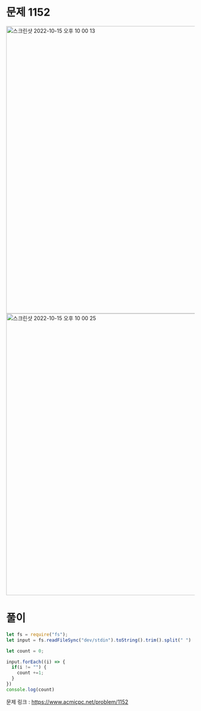 # 문제 1152

<img width="767" alt="스크린샷 2022-10-15 오후 10 00 13" src="https://user-images.githubusercontent.com/103481518/195987816-59a20f11-ddcb-4235-9078-c880c80355d6.png">

<img width="752" alt="스크린샷 2022-10-15 오후 10 00 25" src="https://user-images.githubusercontent.com/103481518/195987811-4a8671d1-6092-4970-bf64-540c07b08b82.png">

# 풀이

```javascript
let fs = require("fs");
let input = fs.readFileSync("dev/stdin").toString().trim().split(" ")

let count = 0;

input.forEach((i) => {
  if(i != "") {
    count +=1;
  }
})
console.log(count)
```

문제 링크 : https://www.acmicpc.net/problem/1152
